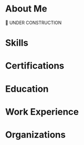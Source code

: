 # About Me
🚧 UNDER CONSTRUCTION

# Skills

# Certifications

# Education

# Work Experience 

# Organizations 

